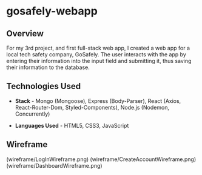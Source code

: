 # gosafely-webapp

## Overview

For my 3rd project, and first full-stack web app, I created a web app for a local tech safety company, GoSafely. The user interacts with the app by entering their information into the input field and submitting it, thus saving their information to the database.

## Technologies Used

* **Stack** - Mongo (Mongoose), Express (Body-Parser), React (Axios, React-Router-Dom, Styled-Components), Node.js (Nodemon, Concurrently)

* **Languages Used** - HTML5, CSS3, JavaScript

## Wireframe

(wireframe/LogInWireframe.png)
(wireframe/CreateAccountWireframe.png)
(wireframe/DashboardWireframe.png)